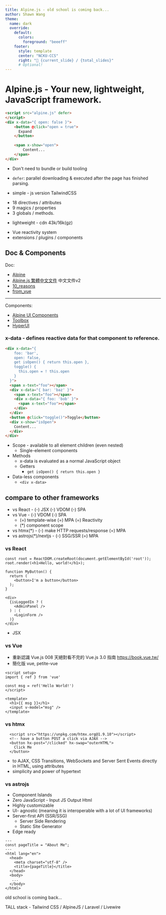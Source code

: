 ```yaml
---
title: Alpine.js - old school is coming back...
author: Shawn Wang
theme:
  name: dark
  override:
    default:
      colors:
        foreground: "beeeff"
    footer:
      style: template
      center: "NCKU-CCS"
      right: "🚀 {current_slide} / {total_slides}"
      # Optional!
---
```


# Alpine.js - Your new, lightweight, JavaScript framework.

<!-- column_layout: [1, 1] -->

<!-- column: 0 -->

```html
<script src="alpine.js" defer>
</script>
<div x-data="{ open: false }">
    <button @click="open = true">
      Expand
    </button>
 
    <span x-show="open">
        Content...
    </span>
</div>
```

<!-- column: 1 -->

<!-- pause -->
- Don't need to bundle or build tooling
<!-- pause -->
  -  `defer`: parallel downloading & executed after the page has finished parsing.
<!-- pause -->

- simple - js version TailwindCSS
<!-- pause -->
  - 18 directives / attributes
  - 9 magics / properties
  - 3 globals / methods.
<!-- pause -->
- lightweight - cdn 43k/16k(gz)
<!-- pause -->
- Vue reactivity system
- extensions / plugins / components

<!-- reset_layout -->



<!--end_slide-->

## Doc & Components

Doc:
- [Alpine](https://alpinejs.dev/start-here)
- [Alpine.js 繁體中文文件](https://hackmd.io/@monkenWu/S14j-NqsU) 中文文件v2
- [10_reasons](https://www.codemotion.com/magazine/frontend/ten-reasons-why-i-think-alpine-js-can-do-magic/)
- [from_vue](https://medium.com/@jogarcia/alpinejs-for-the-vuejs-developer-5b39fd21c2c1)

---

Components:
- [Alpine UI Components](https://alpinejs.dev/components) 
- [Toolbox](https://www.alpinetoolbox.com/)
- [HyperUI](https://js.hyperui.dev/)


<!-- end_slide -->

### x-data - defines reactive data for that component to reference.

<!-- column_layout: [1, 1] -->

<!-- column: 0 -->

```html
<div x-data="{
    foo: 'bar',
    open: false,
    get isOpen() { return this.open },
    toggle() {
      this.open = ! this.open
    }
  }">
  <span x-text="foo"></span>
  <div x-data="{ bar: 'baz' }">
    <span x-text="foo"></span>
    <div x-data="{ foo: 'bob' }">
      <span x-text="foo"></span>
    </div>
  </div>
  <button @click="toggle()">Toggle</button>
  <div x-show="isOpen">
    Content...
  </div>
</div>
```
<!-- column: 1 -->

- Scope - available to all element children (even nested)
  - Single-element components
- Methods
  - x-data is evaluated as a normal JavaScript object
  - Getters
    - ```get isOpen() { return this.open }```
- Data-less components
  - ```<div x-data>```



<!--end_slide-->






## compare to other frameworks

- vs React - (-) JSX (-) VDOM (-) SPA
- vs Vue - (-) VDOM (-) SPA
  - (=) template-wise (=) MPA (=) Reactivity
  - (*) component scope
- vs htmx(*) - (-) make HTTP requests/response (=) MPA
- vs astrojs(*)/nextjs - (-) SSG/SSR (=) MPA


<!--end_slide-->

### vs React

```
const root = ReactDOM.createRoot(document.getElementById('root'));
root.render(<h1>Hello, world!</h1>);

function MyButton() {
  return (
    <button>I'm a button</button>
  );
}
```

<!-- column_layout: [1, 1] -->

<!-- column: 0 -->

```
<div>
  {isLoggedIn ? (
    <AdminPanel />
  ) : (
    <LoginForm />
  )}
</div>
```
<!-- column: 1 -->
- JSX

<!-- reset_layout -->

<!--end_slide-->

### vs Vue

- 重新認識 Vue.js 008 天絕對看不完的 Vue.js 3.0 指南 https://book.vue.tw/
- 簡化版 vue, petite-vue

```
<script setup>
import { ref } from 'vue'

const msg = ref('Hello World!')
</script>

<template>
  <h1>{{ msg }}</h1>
  <input v-model="msg" />
</template>
```

<!--end_slide-->

### vs htmx

```  
  <script src="https://unpkg.com/htmx.org@1.9.10"></script>
  <!-- have a button POST a click via AJAX -->
  <button hx-post="/clicked" hx-swap="outerHTML">
    Click Me
  </button>
```

- to AJAX, CSS Transitions, WebSockets and Server Sent Events directly in HTML, using attributes
- simplicity and power of hypertext

<!--end_slide-->

### vs astrojs

<!-- column_layout: [1, 1] -->

<!-- column: 0 -->
- Component Islands
- Zero JavaScript - Input JS Output Html
- Highly customizable
- UI- agnostic (meaning it is interoperable with a lot of UI frameworks)
- Server-first API (SSR/SSG)
  - Server Side Rendering
  - Static Site Generator
- Edge ready

<!-- column: 1 -->
```
---
const pageTitle = "About Me";
---  
<html lang="en">
  <head>
    <meta charset="utf-8" />
    <title>{pageTitle}</title>
  </head>
  <body>
   ...
  </body>
</html>
```

<!-- reset_layout -->

<!--end_slide-->


old school is coming back...
<!-- pause -->
TALL stack - Tailwind CSS / AlpineJS / Laravel / Livewire

